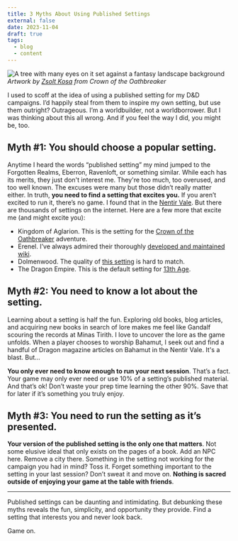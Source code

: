 ```yaml
---
title: 3 Myths About Using Published Settings
external: false
date: 2023-11-04
draft: true
tags:
  - blog
  - content
---
```


![A tree with many eyes on it set against a fantasy landscape background](/images/crown-oathbreaker.jpg)
*Artwork by [Zsolt Kosa](https://zsoltkosa.artstation.com/projects/XnbLQn) from Crown of the Oathbreaker*

I used to scoff at the idea of using a published setting for my D&D campaigns. I’d happily steal from them to inspire my own setting, but use them outright? Outrageous. I’m a worldbuilder, not a worldborrower. But I was thinking about this all wrong. And if you feel the way I did, you might be, too. 

## Myth #1: You should choose a popular setting.
Anytime I heard the words “published setting” my mind jumped to the Forgotten Realms, Eberron, Ravenloft, or something similar. While each has its merits, they just don't interest me. They're too much, too overused, and too well known. The excuses were many but those didn’t really matter either. In truth, **you need to find a setting that excites you.** If you aren’t excited to run it, there’s no game. I found that in the [Nentir Vale](/blog/nentir-vale-your-next-dnd-game). But there are thousands of settings on the internet. Here are a few more that excite me (and might excite you):
- Kingdom of Aglarion. This is the setting for the [Crown of the Oathbreaker](https://elderbrain.com/collections/crown-of-the-oathbreaker-5e-dnd-adventure) adventure.
- Erenel. I’ve always admired their thoroughly [developed and maintained wiki](https://www.worldanvil.com/w/erenel).
- Dolmenwood. The quality of [this setting](https://necroticgnome.com/collections/dolmenwood) is hard to match.
- The Dragon Empire. This is the default setting for [13th Age](https://pelgranepress.com/13th-age/).

## Myth #2: You need to know a lot about the setting.
Learning about a setting is half the fun. Exploring old books, blog articles, and acquiring new books in search of lore makes me feel like Gandalf scouring the records at Minas Tirith. I love to uncover the lore as the game unfolds. When a player chooses to worship Bahamut, I seek out and find a handful of Dragon magazine articles on Bahamut in the Nentir Vale. It's a blast. But…

**You only ever need to know enough to run your next session**. That’s a fact. Your game may only ever need or use 10% of a setting’s published material. And that’s ok! Don’t waste your prep time learning the other 90%. Save that for later if it’s something you truly enjoy. 

## Myth #3: You need to run the setting as it’s presented.
**Your version of the published setting is the only one that matters**. Not some elusive ideal that only exists on the pages of a book. Add an NPC here. Remove a city there. Something in the setting not working for the campaign you had in mind? Toss it. Forget something important to the setting in your last session? Don’t sweat it and move on. **Nothing is sacred outside of enjoying your game at the table with friends**. 

---

Published settings can be daunting and intimidating. But debunking these myths reveals the fun, simplicity, and opportunity they provide. Find a setting that interests you and never look back. 

Game on.